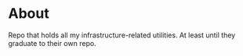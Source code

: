# About
Repo that holds all my infrastructure-related utilities. At least until they graduate to their own repo.
